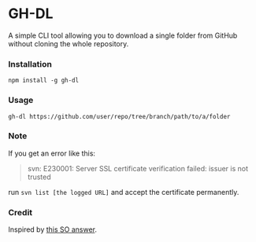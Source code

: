 # GH-DL

A simple CLI tool allowing you to download a single folder from GitHub without cloning the whole repository.

### Installation

```
npm install -g gh-dl
```

### Usage

```
gh-dl https://github.com/user/repo/tree/branch/path/to/a/folder
```

### Note

If you get an error like this:

> svn: E230001: Server SSL certificate verification failed: issuer is not trusted

run `svn list [the logged URL]` and accept the certificate permanently.

### Credit

Inspired by [this SO answer](https://stackoverflow.com/a/18194523/3719276).